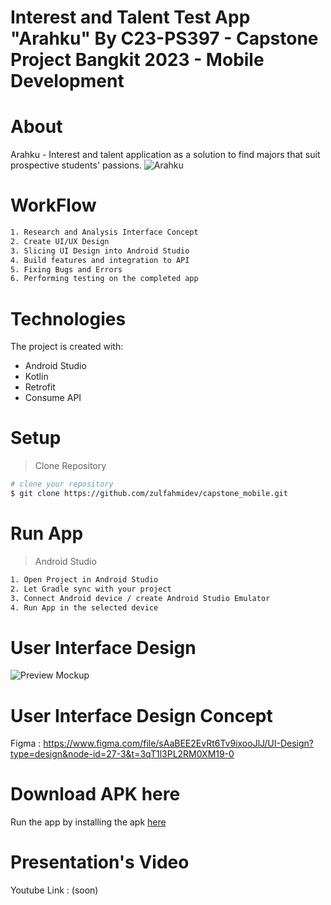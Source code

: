 # Interest and Talent Test App "Arahku" By C23-PS397 - Capstone Project Bangkit 2023 - Mobile Development
# About
Arahku -  Interest and talent application as a solution to find majors that suit prospective students' passions. 
![Arahku](https://github.com/zulfahmidev/capstone_mobile/assets/97874264/3c6ce5c6-aaec-4fe8-aced-009201b70b87)
# WorkFlow
``` bash
1. Research and Analysis Interface Concept
2. Create UI/UX Design
3. Slicing UI Design into Android Studio
4. Build features and integration to API
5. Fixing Bugs and Errors
6. Performing testing on the completed app
```
# Technologies
The project is created with:
*  Android Studio
*  Kotlin
*  Retrofit 
*  Consume API
# Setup
> Clone Repository
``` bash
# clone your repository
$ git clone https://github.com/zulfahmidev/capstone_mobile.git
```
# Run App
> Android Studio
``` bash
1. Open Project in Android Studio
2. Let Gradle sync with your project
3. Connect Android device / create Android Studio Emulator
4. Run App in the selected device
```
# User Interface Design 
![Preview Mockup](https://github.com/zulfahmidev/capstone_mobile/assets/97874264/5a1ffc9a-bf44-468f-817c-298a6e292bd4)
# User Interface Design Concept
Figma : https://www.figma.com/file/sAaBEE2EvRt6Tv9ixooJlJ/UI-Design?type=design&node-id=27-3&t=3qT1l3PL2RM0XM19-0
# Download APK here
Run the app by installing the apk [here](https://bit.ly/ApkArahku)
# Presentation's Video
Youtube Link : (soon)
